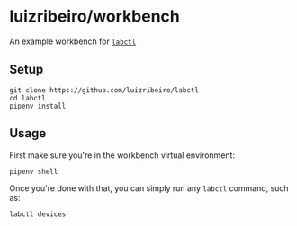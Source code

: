 # luizribeiro/workbench

An example workbench for [`labctl`](https://github.com/luizribeiro/labctl)

## Setup

```
git clone https://github.com/luizribeiro/labctl
cd labctl
pipenv install
```

## Usage

First make sure you're in the workbench virtual environment:
```
pipenv shell
```

Once you're done with that, you can simply run any `labctl` command, such
as:

```
labctl devices
```
